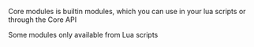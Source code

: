 Core modules is builtin modules, which you can use in your lua scripts or through the Core API

Some modules only available from Lua scripts